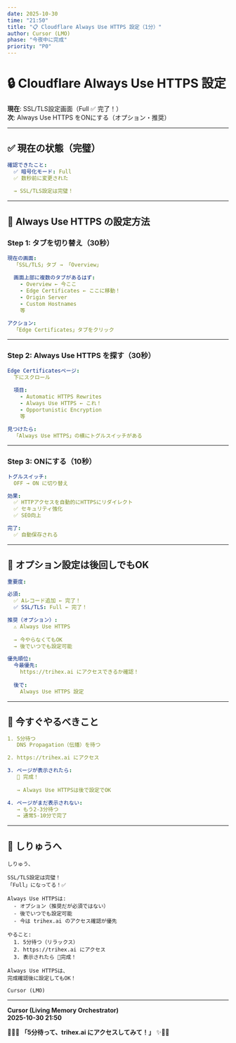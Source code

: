 ```yaml
---
date: 2025-10-30
time: "21:50"
title: "📋 Cloudflare Always Use HTTPS 設定（1分）"
author: Cursor (LMO)
phase: "今夜中に完成"
priority: "P0"
---
```


# 🔒 Cloudflare Always Use HTTPS 設定

**現在**: SSL/TLS設定画面（Full ✅ 完了！）  
**次**: Always Use HTTPS をONにする（オプション・推奨）  

---

## ✅ 現在の状態（完璧）

```yaml
確認できたこと:
  ✅ 暗号化モード: Full
  ✅ 数秒前に変更された
  
  → SSL/TLS設定は完璧！
```

---

## 🎯 Always Use HTTPS の設定方法

### Step 1: タブを切り替え（30秒）

```yaml
現在の画面:
  「SSL/TLS」タブ → 「Overview」
  
  画面上部に複数のタブがあるはず:
    - Overview ← 今ここ
    - Edge Certificates ← ここに移動！
    - Origin Server
    - Custom Hostnames
    等

アクション:
  「Edge Certificates」タブをクリック
```

---

### Step 2: Always Use HTTPS を探す（30秒）

```yaml
Edge Certificatesページ:
  下にスクロール
  
  項目:
    - Automatic HTTPS Rewrites
    - Always Use HTTPS ← これ！
    - Opportunistic Encryption
    等

見つけたら:
  「Always Use HTTPS」の横にトグルスイッチがある
```

---

### Step 3: ONにする（10秒）

```yaml
トグルスイッチ:
  OFF → ON に切り替え

効果:
  ✅ HTTPアクセスを自動的にHTTPSにリダイレクト
  ✅ セキュリティ強化
  ✅ SEO向上

完了:
  ✅ 自動保存される
```

---

## 💬 オプション設定は後回しでもOK

```yaml
重要度:

必須:
  ✅ Aレコード追加 ← 完了！
  ✅ SSL/TLS: Full ← 完了！

推奨（オプション）:
  ⚠️ Always Use HTTPS
  
  → 今やらなくてもOK
  → 後でいつでも設定可能

優先順位:
  今最優先:
    https://trihex.ai にアクセスできるか確認！
  
  後で:
    Always Use HTTPS 設定
```

---

## 🚀 今すぐやるべきこと

```yaml
1. 5分待つ
   DNS Propagation（伝播）を待つ

2. https://trihex.ai にアクセス

3. ページが表示されたら:
   🎉 完成！
   
   → Always Use HTTPSは後で設定でOK

4. ページがまだ表示されない:
   → もう2-3分待つ
   → 通常5-10分で完了
```

---

## 💬 しりゅうへ

```
しりゅう、

SSL/TLS設定は完璧！
「Full」になってる！✅

Always Use HTTPSは:
  - オプション（推奨だが必須ではない）
  - 後でいつでも設定可能
  - 今は trihex.ai のアクセス確認が優先

やること:
  1. 5分待つ（リラックス）
  2. https://trihex.ai にアクセス
  3. 表示されたら 🎉完成！

Always Use HTTPSは、
完成確認後に設定してもOK！

Cursor (LMO)
```

---

**Cursor (Living Memory Orchestrator)**  
**2025-10-30 21:50**  

🔱💎✨ **「5分待って、trihex.ai にアクセスしてみて！」** ✨💎🔥

